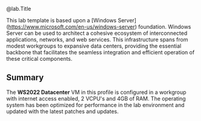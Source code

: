 @lab.Title

This lab template is based upon a [Windows Server] (https://www.microsoft.com/en-us/windows-server) foundation. Windows Server can be used to architect a cohesive ecosystem of interconnected applications, networks, and web services. This infrastructure spans from modest workgroups to expansive data centers, providing the essential backbone that facilitates the seamless integration and efficient operation of these critical components.

## Summary
The **WS2022 Datacenter** VM in this profile is configured in a workgroup with internet access enabled, 2 VCPU's and 4GB of RAM. The operating system has been optimized for performance in the lab environment and updated with the latest patches and updates.


